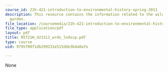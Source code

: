 ```yaml
---
course_id: 21h-421-introduction-to-environmental-history-spring-2011
description: This resource contains the information related to the wilderness and
  garden.
file_location: /coursemedia/21h-421-introduction-to-environmental-history-spring-2011/9795f00f1db299231e515dde3b4a0a7e_MIT21H_421S11_wrds_lndscp.pdf
file_type: application/pdf
layout: pdf
title: MIT21H_421S11_wrds_lndscp.pdf
type: course
uid: 9795f00f1db299231e515dde3b4a0a7e

---
```

None